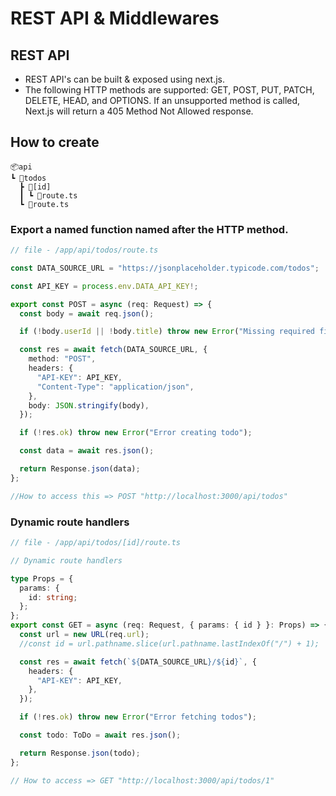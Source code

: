 # REST API & Middlewares

## REST API

- REST API's can be built & exposed using next.js.
- The following HTTP methods are supported: GET, POST, PUT, PATCH, DELETE, HEAD, and OPTIONS. If an unsupported method is called, Next.js will return a 405 Method Not Allowed response.

## How to create

```
📦api
┗ 📂todos
  ┣ 📂[id]
  ┃ ┗ 📜route.ts
  ┗ 📜route.ts
```

### Export a named function named after the HTTP method.

```ts
// file - /app/api/todos/route.ts

const DATA_SOURCE_URL = "https://jsonplaceholder.typicode.com/todos";

const API_KEY = process.env.DATA_API_KEY!;

export const POST = async (req: Request) => {
  const body = await req.json();

  if (!body.userId || !body.title) throw new Error("Missing required fields");

  const res = await fetch(DATA_SOURCE_URL, {
    method: "POST",
    headers: {
      "API-KEY": API_KEY,
      "Content-Type": "application/json",
    },
    body: JSON.stringify(body),
  });

  if (!res.ok) throw new Error("Error creating todo");

  const data = await res.json();

  return Response.json(data);
};

//How to access this => POST "http://localhost:3000/api/todos"
```

### Dynamic route handlers

```ts
// file - /app/api/todos/[id]/route.ts

// Dynamic route handlers

type Props = {
  params: {
    id: string;
  };
};
export const GET = async (req: Request, { params: { id } }: Props) => {
  const url = new URL(req.url);
  //const id = url.pathname.slice(url.pathname.lastIndexOf("/") + 1);

  const res = await fetch(`${DATA_SOURCE_URL}/${id}`, {
    headers: {
      "API-KEY": API_KEY,
    },
  });

  if (!res.ok) throw new Error("Error fetching todos");

  const todo: ToDo = await res.json();

  return Response.json(todo);
};

// How to access => GET "http://localhost:3000/api/todos/1"
```
